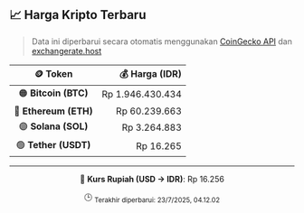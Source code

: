 

<!-- HARGA_KRIPTO -->
## 📈 Harga Kripto Terbaru

> Data ini diperbarui secara otomatis menggunakan [CoinGecko API](https://www.coingecko.com/) dan [exchangerate.host](https://exchangerate.host/)

<div align="center">

| 🪙 Token | 💰 Harga (IDR) |
|:------:|---------------:|
| 🟠 **Bitcoin (BTC)**   | Rp 1.946.430.434 |
| 🔵 **Ethereum (ETH)**  | Rp 60.239.663 |
| 🟣 **Solana (SOL)**    | Rp 3.264.883 |
| 🟢 **Tether (USDT)**   | Rp 16.265 |

---

💱 **Kurs Rupiah (USD → IDR)**: Rp 16.256

🕒 <sub>Terakhir diperbarui: 23/7/2025, 04.12.02</sub>

</div>
<!-- /HARGA_KRIPTO -->